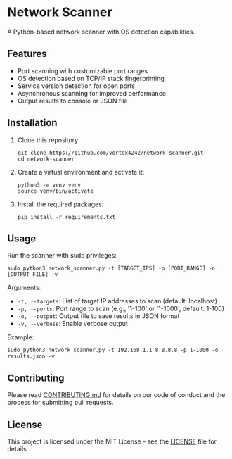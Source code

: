 
# Network Scanner

A Python-based network scanner with OS detection capabilities.

## Features

- Port scanning with customizable port ranges
- OS detection based on TCP/IP stack fingerprinting
- Service version detection for open ports
- Asynchronous scanning for improved performance
- Output results to console or JSON file

## Installation

1. Clone this repository:
   ```
   git clone https://github.com/vortex4242/network-scanner.git
   cd network-scanner
   ```

2. Create a virtual environment and activate it:
   ```
   python3 -m venv venv
   source venv/bin/activate
   ```

3. Install the required packages:
   ```
   pip install -r requirements.txt
   ```

## Usage

Run the scanner with sudo privileges:

```
sudo python3 network_scanner.py -t [TARGET_IPS] -p [PORT_RANGE] -o [OUTPUT_FILE] -v
```

Arguments:
- `-t, --targets`: List of target IP addresses to scan (default: localhost)
- `-p, --ports`: Port range to scan (e.g., '1-100' or '1-1000', default: 1-100)
- `-o, --output`: Output file to save results in JSON format
- `-v, --verbose`: Enable verbose output

Example:
```
sudo python3 network_scanner.py -t 192.168.1.1 8.8.8.8 -p 1-1000 -o results.json -v
```

## Contributing

Please read [CONTRIBUTING.md](CONTRIBUTING.md) for details on our code of conduct and the process for submitting pull requests.

## License

This project is licensed under the MIT License - see the [LICENSE](LICENSE) file for details.
